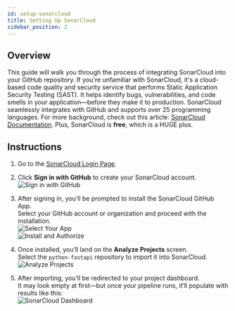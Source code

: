 ```yaml
---
id: setup-sonarcloud
title: Setting Up SonarCloud
sidebar_position: 2
---
```


## Overview

This guide will walk you through the process of integrating SonarCloud into your GitHub repository. If you're unfamiliar with SonarCloud, it's a cloud-based code quality and security service that performs Static Application Security Testing (SAST). It helps identify bugs, vulnerabilities, and code smells in your application—before they make it to production. SonarCloud seamlessly integrates with GitHub and supports over 25 programming languages. For more background, check out this article: [SonarCloud Documentation](https://docs.sonarsource.com/sonarqube-cloud/). Plus, SonarCloud is **free**, which is a HUGE plus.

## Instructions

1. Go to the [SonarCloud Login Page](https://sonarcloud.io/login).

1. Click **Sign in with GitHub** to create your SonarCloud account.  
   ![Sign in with GitHub](/img/projects/devsecops-pipeline-gha/setup/sonarcloud-login.png)

1. After signing in, you’ll be prompted to install the SonarCloud GitHub App.  
   Select your GitHub account or organization and proceed with the installation.  
   ![Select Your App](/img/projects/devsecops-pipeline-gha/setup/default.png)  
   ![Install and Authorize](/img/projects/devsecops-pipeline-gha/setup/install_sonarcloud_github.png)

1. Once installed, you’ll land on the **Analyze Projects** screen.  
   Select the `python-fastapi` repository to import it into SonarCloud.  
   ![Analyze Projects](/img/projects/devsecops-pipeline-gha/setup/analyze_projects.png)

1. After importing, you’ll be redirected to your project dashboard.  
   It may look empty at first—but once your pipeline runs, it’ll populate with results like this:  
   ![SonarCloud Dashboard](/img/projects/devsecops-pipeline-gha/setup/python-fastapi-dashboard.png)
